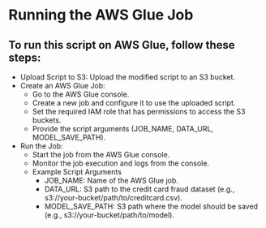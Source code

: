 # Running the AWS Glue Job
## To run this script on AWS Glue, follow these steps:
- Upload Script to S3: Upload the modified script to an S3 bucket.
- Create an AWS Glue Job:
  - Go to the AWS Glue console.
  - Create a new job and configure it to use the uploaded script.
  - Set the required IAM role that has permissions to access the S3 buckets.
  - Provide the script arguments (JOB_NAME, DATA_URL, MODEL_SAVE_PATH).
- Run the Job:
    - Start the job from the AWS Glue console.
    - Monitor the job execution and logs from the console.
    - Example Script Arguments
        - JOB_NAME: Name of the AWS Glue job.
        - DATA_URL: S3 path to the credit card fraud dataset (e.g., s3://your-bucket/path/to/creditcard.csv).
        - MODEL_SAVE_PATH: S3 path where the model should be saved (e.g., s3://your-bucket/path/to/model).